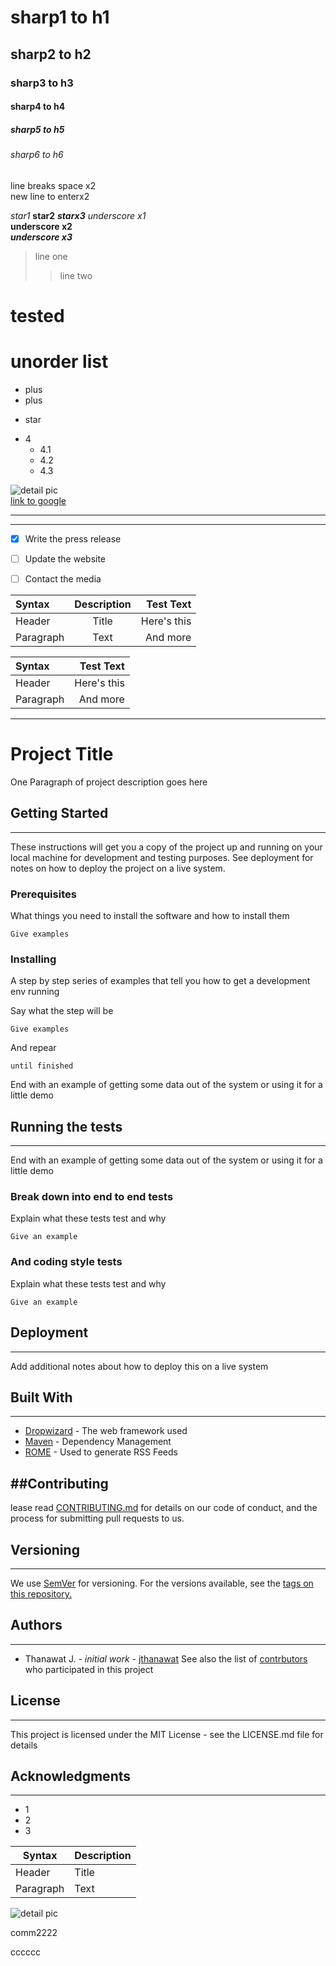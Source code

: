 # sharp1 to h1
## sharp2 to h2
### sharp3 to h3
#### sharp4 to h4
##### sharp5 to h5
###### sharp6 to h6
line breaks space x2  
new line to enterx2


*star1*
**star2**
***starx3*** 
_underscore x1_  
__underscore x2__  
___underscore x3___    

> line one
>> line two

# tested 

# unorder list
+ plus
+ plus
* star
- 4
    - 4.1
    - 4.2
    - 4.3
    

![detail pic](https://miro.medium.com/max/3682/1*64fR2aoxF3nVI6Aee1vYPQ.png)  
[link to google](http://www.google.com)

***
--- 


- [x] Write the press release
- [ ] Update the website
- [ ] Contact the media


| Syntax      | Description | Test Text     |
| :---        |    :----:   |          ---: |
| Header      | Title       | Here's this   |
| Paragraph   | Text        | And more      |

| Syntax      | Test Text     |
| :---        |          ---: |
| Header      | Here's this   |
| Paragraph   | And more      |
---



# Project Title
One Paragraph of project description goes here

## Getting Started
---
These instructions will get you a copy of the project up and running on your local machine for development and testing purposes. See deployment for notes on how to deploy the project on a live system.

### Prerequisites
What things you need to install the software and how to install them
    
    Give examples

### Installing
A step by step series of examples that tell you how to get a development env running

Say what the step will be

    Give examples

And repear

    until finished

End with an example of getting some data out of the system or using it for a little demo

## Running the tests
---
End with an example of getting some data out of the system or using it for a little demo
### Break down into end to end tests
Explain what these tests test and why

    Give an example


### And coding style tests
Explain what these tests test and why

    Give an example

## Deployment
---
Add additional notes about how to deploy this on a live system

## Built With
---
+ [Dropwizard](http://www.dropwizard.io/1.0.2/docs/) - The web framework used
+ [Maven](https://maven.apache.org) - Dependency Management
+ [ROME](https://rometools.github.io/rome/) - Used to generate RSS Feeds

##Contributing
---
lease read [CONTRIBUTING.md](https://gist.github.com/PurpleBooth/b24679402957c63ec426) for details on our code of conduct, and the process for submitting pull requests to us.

## Versioning
---
We use [SemVer](https://semver.org) for versioning. For the versions available, see the [tags on this repository.](https://semver.org)

## Authors
---
+ Thanawat J. - *initial work* - [jthanawat](https://github.com/jthanawat/jthanawat.github.io)
See also the list of [contrbutors](https://github.com/your/project/contributors) who participated in this project

## License
---
This project is licensed under the MIT License - see the LICENSE.md file for details

## Acknowledgments
---
+ 1
+ 2
+ 3


| Syntax | Description |
| --- | ----------- |
| Header | Title |
| Paragraph | Text |

![detail pic](https://www.google.co.th/images/branding/googlelogo/2x/googlelogo_color_272x92dp.png) 

comm2222

cccccc